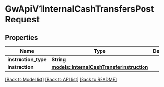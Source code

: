 # GwApiV1InternalCashTransfersPostRequest

## Properties

Name | Type | Description | Notes
------------ | ------------- | ------------- | -------------
**instruction_type** | **String** |  | 
**instruction** | [**models::InternalCashTransferInstruction**](InternalCashTransferInstruction.md) |  | 

[[Back to Model list]](../README.md#documentation-for-models) [[Back to API list]](../README.md#documentation-for-api-endpoints) [[Back to README]](../README.md)


